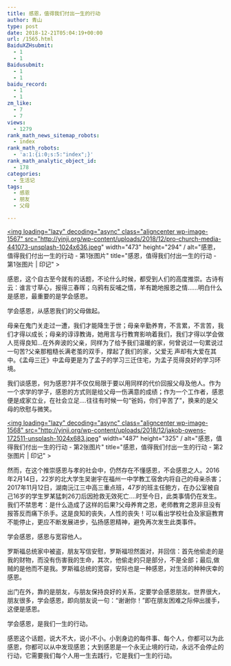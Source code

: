 ```yaml
---
title: 感恩，值得我们付出一生的行动
author: 青山
type: post
date: 2018-12-21T05:04:19+00:00
url: /1565.html
BaiduXZHsubmit:
  - 1
  - 1
Baidusubmit:
  - 1
  - 1
baidu_record:
  - 1
  - 1
zm_like:
  - 7
  - 7
views:
  - 1279
rank_math_news_sitemap_robots:
  - index
rank_math_robots:
  - 'a:1:{i:0;s:5:"index";}'
rank_math_analytic_object_id:
  - 178
categories:
  - 生活记
tags:
  - 感恩
  - 朋友
  - 父母

---
```

<a href="http://yinji.org/wp-content/uploads/2018/12/pro-church-media-441073-unsplash.jpeg" loading="lazy" rel="sponsored" data-fancybox="gallery"><img loading="lazy" decoding="async" class="aligncenter wp-image-1567" src="http://yinji.org/wp-content/uploads/2018/12/pro-church-media-441073-unsplash-1024x636.jpeg" width="473" height="294" / alt="感恩，值得我们付出一生的行动 - 第1张图片" title="感恩，值得我们付出一生的行动 - 第1张图片 | 印记" ></a>

感恩，这个自古至今就有的话题，不论什么时候，都受到人们的高度推崇。古诗有云：谁言寸草心，报得三春晖；乌鸦有反哺之情，羊有跪地报恩之情……明白什么是感恩，最重要的是学会感恩。

学会感恩，从感恩我们的父母做起。

母亲在鬼门关走过一遭，我们才能降生于世；母亲辛勤养育，不言累，不言苦，我们才得以成长；母亲的谆谆教诲，她用言与行教育影响着我们，我们才得以学会做人觅得良知...在外奔波的父亲，同样为了给予我们温暖的家，何曾说过一句累说过一句苦?父亲那粗糙长满老茧的双手，撑起了我们的家，父爱无 声却有大爱在其中。《孟母三迁》中孟母更是为了孟子的学习三迁住宅，为孟子觅得良好的学习环境。

我们谈感恩，何为感恩?并不仅仅局限于要以用同样的代价回报父母及他人。作为一个求学的学子，感恩的方式则是给父母一伤满意的成绩；作为一个工作者，感恩便是成家立业，在社会立足....往往有时候一句“爸妈，你们辛苦了”，换来的是父母的欣慰与微笑。

<a href="http://yinji.org/wp-content/uploads/2018/12/jakob-owens-172511-unsplash.jpeg" loading="lazy" rel="sponsored" data-fancybox="gallery"><img loading="lazy" decoding="async" class="aligncenter wp-image-1568" src="http://yinji.org/wp-content/uploads/2018/12/jakob-owens-172511-unsplash-1024x683.jpeg" width="487" height="325" / alt="感恩，值得我们付出一生的行动 - 第2张图片" title="感恩，值得我们付出一生的行动 - 第2张图片 | 印记" ></a>

然而，在这个推崇感恩与孝的社会中，仍然存在不懂感恩，不会感恩之人。2016年2月14日，22岁的北大学生吴谢宇在福州一中学教工宿舍内将自己的母亲杀害；2017年11月12日，湖南沅江三中高三重点班，47岁的班主任鲍方，在办公室被自己16岁的学生罗某猛刺26刀后因抢救无效死亡....时至今日，此类事情仍在发生。我们不禁思考：是什么造成了这样的后果?父母养育之恩，老师教育之恩非旦没有报答反而痛下杀手。这是良知的丧失，人性的丧失！可以看出学校社会及家庭教育不能停止，更应不断发展进步，弘扬感恩精神，避免再次发生此类事件。

学会感恩，感恩与宽容他人。

罗斯福总统家中被盗，朋友写信安慰，罗斯福坦然面对，并回信：首先他偷走的是我的财物，而没有伤害我的生命，其次，他偷走的只是部分，不是全部；最后,做贼的是他而不是我。罗斯福总统的宽容，安际也是一种感恩，对生活的种种庆幸的感恩。

出门在外，靠的是朋友，与朋友保持良好的关系，定要学会感恩朋友。世界很大，朋友很多，学会感恩，即向朋友说一句：“谢谢你！”即在朋友困难之际伸出援手，这便是感恩。

学会感恩，是我们一生的行动。

感恩这个话题，说大不大，说小不小。小到身边的每件事、每个人，你都可以为此感恩，你都可以从中发现感恩；大到感恩是一个永无止境的行动，永远不会停止的行动，它需要我们每个人用一生去践行，它是我们一生的行动。